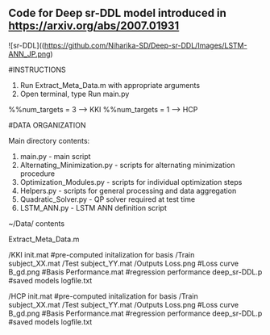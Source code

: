 ## Code for Deep sr-DDL model introduced in https://arxiv.org/abs/2007.01931
![sr-DDL]((https://github.com/Niharika-SD/Deep-sr-DDL/Images/LSTM-ANN_JP.png)

#INSTRUCTIONS

1. Run Extract_Meta_Data.m with appropriate arguments
2. Open terminal, type Run main.py

%%num_targets = 3 --> KKI
%%num_targets = 1 --> HCP

#DATA ORGANIZATION

Main directory contents:
 1. main.py - main script
 2. Alternating_Minimization.py - scripts for alternating minimization procedure
 3. Optimization_Modules.py - scripts for individual optimization steps 
 4. Helpers.py - scripts for general processing and data aggregation
 5. Quadratic_Solver.py - QP solver required at test time
 6. LSTM_ANN.py - LSTM ANN definition script

~/Data/ contents
  
Extract_Meta_Data.m 

  /KKI
    init.mat #pre-computed initalization for basis
    /Train  
      subject_XX.mat
    /Test
      subject_YY.mat
    /Outputs
      Loss.png #Loss curve
      B_gd.png #Basis
      Performance.mat #regression performance
      deep_sr-DDL.p #saved models
      logfile.txt
 
  /HCP
    init.mat #pre-computed initalization for basis
    /Train  
      subject_XX.mat
    /Test
      subject_YY.mat
    /Outputs
      Loss.png #Loss curve
      B_gd.png #Basis
      Performance.mat #regression performance
      deep_sr-DDL.p #saved models
      logfile.txt

   
